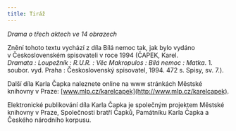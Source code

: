 ```yaml
---
title: Tiráž
---
```


_Drama o třech aktech ve 14 obrazech_

Znění tohoto textu vychází z díla Bílá nemoc tak, jak bylo vydáno v&nbsp;Československém spisovateli v&nbsp;roce 1994 (ČAPEK, Karel. _Dramata&nbsp;:&nbsp;Loupežník : R.U.R. : Věc Makropulos : Bílá nemoc : Matka_. 1. soubor. vyd. Praha : Československý spisovatel, 1994. 472 s. Spisy, sv. 7.).

Další díla Karla Čapka naleznete online na www stránkách Městské knihovny v&nbsp;Praze: [www.mlp.cz/karelcapek](http://www.mlp.cz/karelcapek).

Elektronické publikování díla Karla Čapka je společným projektem Městské knihovny v&nbsp;Praze, Společnosti bratří Čapků, Památníku Karla Čapka a Českého národního korpusu.
